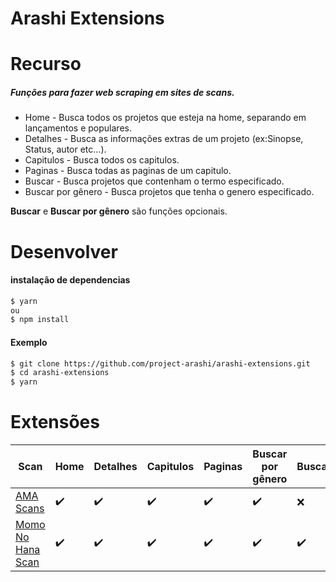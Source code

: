 # Arashi Extensions

# Recurso
##### Funções para fazer web scraping em sites de scans.
- Home - Busca todos os projetos que esteja na home, separando em lançamentos e populares.
- Detalhes - Busca as informações extras de um projeto (ex:Sinopse, Status, autor etc...).
- Capitulos - Busca todos os capitulos.
- Paginas - Busca todas as paginas de um capitulo.
- Buscar - Busca projetos que contenham o termo especificado.
- Buscar por gênero - Busca projetos que tenha o genero especificado.

**Buscar** e **Buscar por gênero** são funções opcionais.

# Desenvolver
#### instalação de dependencias
```bash
$ yarn
ou
$ npm install
```

#### Exemplo

```bash
$ git clone https://github.com/project-arashi/arashi-extensions.git
$ cd arashi-extensions
$ yarn 
```

# Extensões
| Scan | Home | Detalhes | Capitulos | Paginas | Buscar por gênero | Buscar | 
| ---- | ---- | -------- | ----- | --------- | ----------------- | ------- |
| [AMA Scans](https://amascan.com/) | ✔️ | ✔️ ️| ✔️ | ✔️ | ✔️ | ❌
| [Momo No Hana Scan](https://www.momonohanascan.com/) | ✔️ | ✔️ ️| ✔️ | ✔️ | ✔️ | ✔️